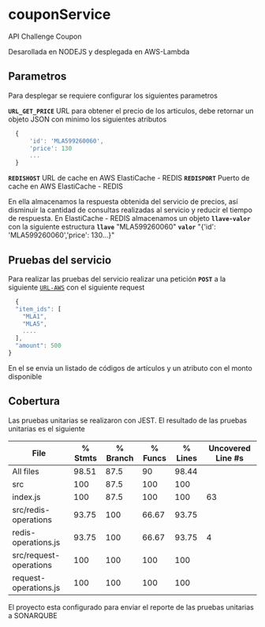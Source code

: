 # couponService

API Challenge Coupon

Desarollada en NODEJS y desplegada en AWS-Lambda

## Parametros
Para desplegar se requiere configurar los siguientes parametros

**`URL_GET_PRICE`**	URL para obtener el precio de los articulos, debe retornar un objeto JSON con minimo los siguientes atributos

``` js
  {
	  'id': 'MLA599260060',
	  'price': 130
	  ...
  }
```

**`REDISHOST`**	URL de cache en AWS ElastiCache - REDIS
**`REDISPORT`**	Puerto de cache en AWS ElastiCache - REDIS

En ella almacenamos la respuesta obtenida del servicio de precios, así disminuir la cantidad de consultas realizadas al servicio y reducir el tiempo de respuesta.
En ElastiCache - REDIS almacenamos un objeto **`llave-valor`** con la siguiente estructura
**`llave`** "MLA599260060"
**`valor`** "{'id': 'MLA599260060','price': 130...}"


## Pruebas del servicio
Para realizar las pruebas del servicio realizar una petición **`POST`** a la siguiente [`URL-AWS`](https://7fu651tpac.execute-api.us-west-2.amazonaws.com/beta/meli-coupon)
con el siguiente request

``` js
  {
  "item_ids": [
    "MLA1",
    "MLA5",
    ....
  ],
  "amount": 500
}
```
En el se envia un listado de códigos de artículos y un atributo con el monto disponible

## Cobertura

Las pruebas unitarias se realizaron con JEST.
El resultado de las pruebas unitarias es el siguiente

File                    | % Stmts | % Branch | % Funcs | % Lines | Uncovered Line #s 
------------------------|---------|----------|---------|---------|-------------------
All files               |   98.51 |     87.5 |      90 |   98.44 |                   
 src                    |     100 |     87.5 |     100 |     100 |                   
  index.js              |     100 |     87.5 |     100 |     100 | 63                
 src/redis-operations   |   93.75 |      100 |   66.67 |   93.75 |                   
  redis-operations.js   |   93.75 |      100 |   66.67 |   93.75 | 4                 
 src/request-operations |     100 |      100 |     100 |     100 |                   
  request-operations.js |     100 |      100 |     100 |     100 |                   
  
  El proyecto esta configurado para enviar el reporte de las pruebas unitarias a SONARQUBE